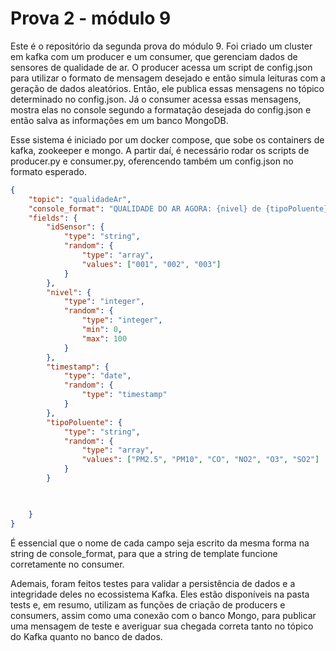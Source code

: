 # Prova 2 - módulo 9

Este é o repositório da segunda prova do módulo 9. Foi criado um cluster em kafka com um producer e um consumer, que gerenciam dados de sensores de qualidade de ar. O producer acessa um script de config.json para utilizar o formato de mensagem desejado e então simula leituras com a geração de dados aleatórios. Então, ele publica essas mensagens no tópico determinado no config.json. Já o consumer acessa essas mensagens, mostra elas no console segundo a formatação desejada do config.json e então salva as informações em um banco MongoDB.

Esse sistema é iniciado por um docker compose, que sobe os containers de kafka, zookeeper e mongo. A partir daí, é necessário rodar os scripts de producer.py e consumer.py, oferencendo também um config.json no formato esperado. 

```json
{
    "topic": "qualidadeAr",
    "console_format": "QUALIDADE DO AR AGORA: {nivel} de {tipoPoluente}, em {timestamp}, no sensor {idSensor}",
    "fields": {
        "idSensor": {
            "type": "string",
            "random": {
                "type": "array",
                "values": ["001", "002", "003"]
            }
        },
        "nivel": {
            "type": "integer",
            "random": {
                "type": "integer",
                "min": 0,
                "max": 100
            }
        },
        "timestamp": {
            "type": "date",
            "random": {
                "type": "timestamp"
            }
        },
        "tipoPoluente": {
            "type": "string",
            "random": {
                "type": "array",
                "values": ["PM2.5", "PM10", "CO", "NO2", "O3", "SO2"]
            }
        }


        
    }
}
```

É essencial que o nome de cada campo seja escrito da mesma forma na string de console_format, para que a string de template funcione corretamente no consumer.

Ademais, foram feitos testes para validar a persistência de dados e a integridade deles no ecossistema Kafka. Eles estão disponíveis na pasta tests e, em resumo, utilizam as funções de criação de producers e consumers, assim como uma conexão com o banco Mongo, para publicar uma mensagem de teste e averiguar sua chegada correta tanto no tópico do Kafka quanto no banco de dados.